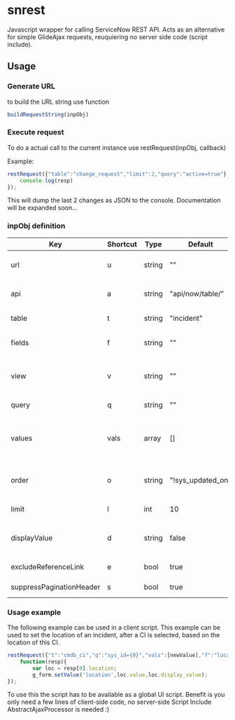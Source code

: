 # snrest
Javascript wrapper for calling ServiceNow REST API.
Acts as an alternative for simple GlideAjax requests, reuquiering no server side code (script include).

## Usage
### Generate URL
to build the URL string use function 
```javascript
buildRequestString(inpObj)
```

### Execute request
To do a actual call to the current instance use restRequest(inpObj, callback)

Example:
```javascript
restRequest({"table":"change_request","limit":2,"query":"active=true"}, function(resp){ 
    console.log(resp)
});
```
This will dump the last 2 changes as JSON to the console.
Documentation will be expanded soon...

### inpObj definition
| Key  		  |Shortcut | Type   |Default              | Description                                                   |
|-----------|---------| ------ |---------------------|---------------------------------------------------------------|
| url  		  |u        | string | ""                  | Instance base url default empty when used in current instance |
| api  		  |a        | string | "api/now/table/"   | Endpoint of API to use (currently only table API is supported)                                        |
| table  		|t        | string | "incident"          | Table or DB view to perform the operation on                  |
| fields    |f        | string | ""                  | A comma-separated list of fields to return in the response (all when empty)|
| view      |v        | string | ""                    | Render the response according to the specified UI view (overridden by fields)|
| query  		|q        | string | ""                  | An encoded query string used to filter the results            |
| values    |vals        | array  | []                  | Values to replace in query ex: ['yes','maybe'] will replace<br />  answer={0}^answer={1} to answer=yes^answer=maybe|
| order  		|o        | string | "!sys_updated_on"   | Comma separated list of fields to order results by, to order descendant, preceed the field with a ! sign.|
| limit     |l        | int    | 10                  | The maximum number of results returned per page               |
| displayValue|d      | string | false               | Return the display value (true), actual value (false), or both (all) for reference fields|                 
| excludeReferenceLink|e| bool | true                | true to exclude Table API links for reference fields          |
| suppressPaginationHeader|s| bool | true            | true to supress pagination header          |


### Usage example
The following example can be used in a client script. 
This example can be used to set the location of an incident, after a CI is selected, based on the location of this CI.

```javascript
restRequest({"t":"cmdb_ci","q":"sys_id={0}","vals":[newValue],"f":"location","d":"all"},
	function(resp){
		var loc = resp[0].location;
		g_form.setValue('location',loc.value,loc.display_value);
});
```

To use this the script has to be available as a global UI script.
Benefit is you only need a few lines of client-side code, no server-side Script Include AbstractAjaxProcessor is needed :)







